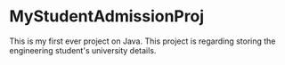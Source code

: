 # MyStudentAdmissionProj
This is my first ever project on Java. This project is regarding storing the engineering student's university details.
